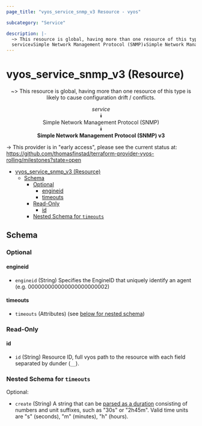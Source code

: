 ```yaml
---
page_title: "vyos_service_snmp_v3 Resource - vyos"

subcategory: "Service"

description: |-
  ~> This resource is global, having more than one resource of this type is likely to cause configuration drift / conflicts.
  service⯯Simple Network Management Protocol (SNMP)⯯Simple Network Management Protocol (SNMP) v3
---
```


# vyos_service_snmp_v3 (Resource)
<center>

~> This resource is global, having more than one resource of this type is likely to cause configuration drift / conflicts.

*service*  
⯯  
Simple Network Management Protocol (SNMP)  
⯯  
**Simple Network Management Protocol (SNMP) v3**


</center>

-> This provider is in "early access", please see the current status at: https://github.com/thomasfinstad/terraform-provider-vyos-rolling/milestones?state=open

<!--TOC-->

- [vyos_service_snmp_v3 (Resource)](#vyos_service_snmp_v3-resource)
  - [Schema](#schema)
    - [Optional](#optional)
      - [engineid](#engineid)
      - [timeouts](#timeouts)
    - [Read-Only](#read-only)
      - [id](#id)
    - [Nested Schema for `timeouts`](#nested-schema-for-timeouts)

<!--TOC-->

<!-- schema generated by tfplugindocs -->
## Schema

### Optional

#### engineid
- `engineid` (String) Specifies the EngineID that uniquely identify an agent (e.g. 000000000000000000000002)
#### timeouts
- `timeouts` (Attributes) (see [below for nested schema](#nestedatt--timeouts))

### Read-Only

#### id
- `id` (String) Resource ID, full vyos path to the resource with each field separated by dunder (`__`).

<a id="nestedatt--timeouts"></a>
### Nested Schema for `timeouts`

Optional:

- `create` (String) A string that can be [parsed as a duration](https://pkg.go.dev/time#ParseDuration) consisting of numbers and unit suffixes, such as &#34;30s&#34; or &#34;2h45m&#34;. Valid time units are &#34;s&#34; (seconds), &#34;m&#34; (minutes), &#34;h&#34; (hours).
